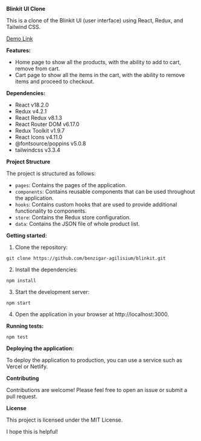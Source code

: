 **Blinkit UI Clone**

This is a clone of the Blinkit UI (user interface) using React, Redux, and Tailwind CSS.

[Demo Link](https://blinkit-clone-v30w.onrender.com)

**Features:**

- Home page to show all the products, with the ability to add to cart, remove from cart.
- Cart page to show all the items in the cart, with the ability to remove items and proceed to checkout.

**Dependencies:**

- React v18.2.0
- Redux v4.2.1
- React Redux v8.1.3
- React Router DOM v6.17.0
- Redux Toolkit v1.9.7
- React Icons v4.11.0
- @fontsource/poppins v5.0.8
- tailwindcss v3.3.4

**Project Structure**

The project is structured as follows:

- `pages`: Contains the pages of the application.
- `components`: Contains reusable components that can be used throughout the application.
- `hooks`: Contains custom hooks that are used to provide additional functionality to components.
- `store`: Contains the Redux store configuration.
- `data`: Contains the JSON file of whole product list.

**Getting started:**

1. Clone the repository:

```
git clone https://github.com/benzigar-agilisium/blinkit.git
```

2. Install the dependencies:

```
npm install
```

3. Start the development server:

```
npm start
```

4. Open the application in your browser at http://localhost:3000.

**Running tests:**

```
npm test
```

**Deploying the application:**

To deploy the application to production, you can use a service such as Vercel or Netlify.

**Contributing**

Contributions are welcome! Please feel free to open an issue or submit a pull request.

**License**

This project is licensed under the MIT License.

I hope this is helpful!
